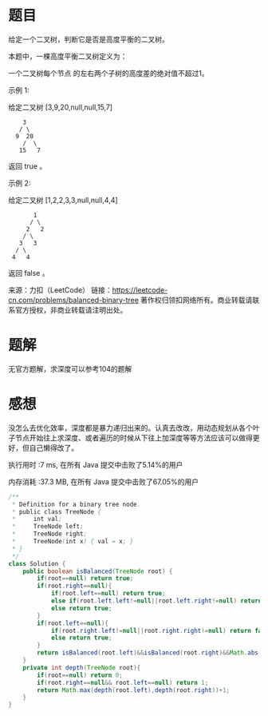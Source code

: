 # 题目

给定一个二叉树，判断它是否是高度平衡的二叉树。

本题中，一棵高度平衡二叉树定义为：

一个二叉树每个节点 的左右两个子树的高度差的绝对值不超过1。

示例 1:

给定二叉树 [3,9,20,null,null,15,7]
~~~
    3
   / \
  9  20
    /  \
   15   7
~~~
返回 true 。

示例 2:

给定二叉树 [1,2,2,3,3,null,null,4,4]
~~~
       1
      / \
     2   2
    / \
   3   3
  / \
 4   4
~~~
返回 false 。

来源：力扣（LeetCode）
链接：https://leetcode-cn.com/problems/balanced-binary-tree
著作权归领扣网络所有。商业转载请联系官方授权，非商业转载请注明出处。

# 题解

无官方题解，求深度可以参考104的题解

# 感想

没怎么去优化效率，深度都是暴力递归出来的。认真去改改，用动态规划从各个叶子节点开始往上求深度、或者遍历的时候从下往上加深度等等方法应该可以做得更好，但自己懒得改了。

执行用时 :7 ms, 在所有 Java 提交中击败了5.14%的用户

内存消耗 :37.3 MB, 在所有 Java 提交中击败了67.05%的用户

~~~java
/**
 * Definition for a binary tree node.
 * public class TreeNode {
 *     int val;
 *     TreeNode left;
 *     TreeNode right;
 *     TreeNode(int x) { val = x; }
 * }
 */
class Solution {
    public boolean isBalanced(TreeNode root) {
        if(root==null) return true;
        if(root.right==null){
            if(root.left==null) return true;
            else if(root.left.left!=null||root.left.right!=null) return false;
            else return true;
        }
        if(root.left==null){
            if(root.right.left!=null||root.right.right!=null) return false;
            else return true;
        }
        return isBalanced(root.left)&&isBalanced(root.right)&&Math.abs(depth(root.left)-depth(root.right))<=1;
    }
    private int depth(TreeNode root){
        if(root==null) return 0;
        if(root.right==null&& root.left==null) return 1;
        return Math.max(depth(root.left),depth(root.right))+1;
    }
}
~~~

